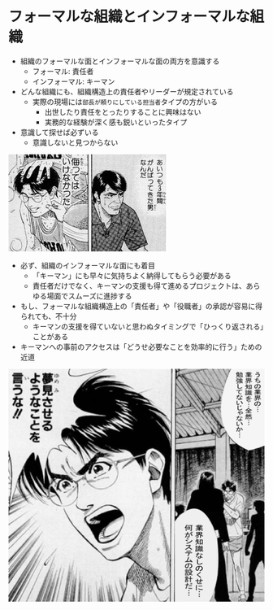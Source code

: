 # フォーマルな組織とインフォーマルな組織

* 組織のフォーマルな面とインフォーマルな面の両方を意識する
    * フォーマル: 責任者
    * インフォーマル: キーマン
* どんな組織にも、組織構造上の責任者やリーダーが規定されている
    * 実際の現場には`部長が頼りにしている担当者`タイプの方がいる
        * 出世したり責任をとったりすることに興味はない
        * 実務的な経験が深く感も鋭いといったタイプ
* 意識して探せば必ずいる
    * 意識しないと見つからない

![kogure_00](image/kogure_00.png)

* 必ず、組織のインフォーマルな面にも着目
    * 「キーマン」にも早々に気持ちよく納得してもらう必要がある
    * 責任者だけでなく、キーマンの支援も得て進めるプロジェクトは、あらゆる場面でスムーズに進捗する
* もし、フォーマルな組織構造上の「責任者」や「役職者」の承認が容易に得られても、不十分
    * キーマンの支援を得ていないと思わぬタイミングで「ひっくり返される」ことがある
* キーマンへの事前のアクセスは「どうせ必要なことを効率的に行う」ための近道

![kogure_01](image/kogure_01.png)
